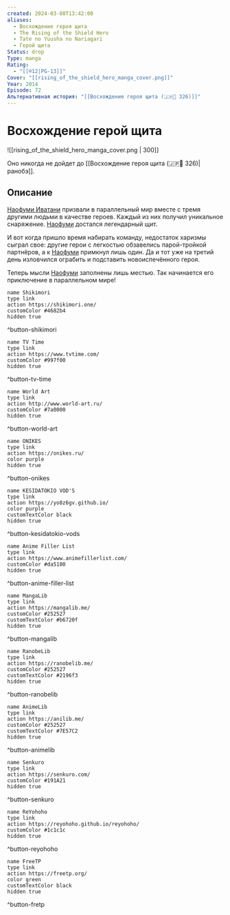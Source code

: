 ```yaml
---
created: 2024-03-08T13:42:00
aliases:
  - Восхождение героя щита
  - The Rising of the Shield Hero
  - Tate no Yuusha no Nariagari
  - Герой щита
Status: drop
Type: manga
Rating:
  - "[[®️12|PG-13]]"
Cover: "[[rising_of_the_shield_hero_manga_cover.png]]"
Year: 2014
Episode: 72
Альтернативная история: "[[Восхождение героя щита (🇯🇵📘 326)]]"
---
```


# Восхождение герой щита

![[rising_of_the_shield_hero_manga_cover.png | 300]]

Оно никогда не дойдет до [[Восхождение героя щита (🇯🇵📘 326)| ранобэ]].


## Описание

[Наофуми Иватани](https://shikimori.one/characters/112891-naofumi-iwatani) призвали в параллельный мир вместе с тремя другими людьми в качестве героев. Каждый из них получил уникальное снаряжение. [Наофуми](https://shikimori.one/characters/112891-naofumi-iwatani) достался легендарный щит.

И вот когда пришло время набирать команду, недостаток харизмы сыграл свое: другие герои с легкостью обзавелись парой-тройкой партнёров, а к [Наофуми](https://shikimori.one/characters/112891-naofumi-iwatani) примкнул лишь один. Да и тот уже на третий день изловчился ограбить и подставить новоиспечённого героя.

Теперь мысли [Наофуми](https://shikimori.one/characters/112891-naofumi-iwatani) заполнены лишь местью. Так начинается его приключение в параллельном мире!


```button
name Shikimori
type link
action https://shikimori.one/
customColor #4682b4
hidden true
```
^button-shikimori

```button
name TV Time
type link
action https://www.tvtime.com/
customColor #997f00
hidden true
```
^button-tv-time

```button
name World Art
type link
action http://www.world-art.ru/
customColor #7a0000
hidden true
```
^button-world-art

```button
name ONIKES
type link
action https://onikes.ru/
color purple
hidden true
```
^button-onikes

```button
name KESIDATOKIO VOD'S
type link
action https://yo8z6gv.github.io/
color purple
customTextColor black
hidden true
```
^button-kesidatokio-vods

```button
name Anime Filler List
type link
action https://www.animefillerlist.com/
customColor #da5100
hidden true
```
^button-anime-filler-list

```button
name MangaLib
type link
action https://mangalib.me/
customColor #252527
customTextColor #b6720f
hidden true
```
^button-mangalib

```button
name RanobeLib
type link
action https://ranobelib.me/
customColor #252527
customTextColor #2196f3
hidden true
```
^button-ranobelib

```button
name AnimeLib
type link
action https://anilib.me/
customColor #252527
customTextColor #7E57C2
hidden true
```
^button-animelib

```button
name Senkuro
type link
action https://senkuro.com/
customColor #191A21
hidden true
```
^button-senkuro

```button
name ReYohoho
type link
action https://reyohoho.github.io/reyohoho/
customColor #1c1c1c
hidden true
```
^button-reyohoho

```button
name FreeTP
type link
action https://freetp.org/
color green
customTextColor black
hidden true
```
^button-fretp
